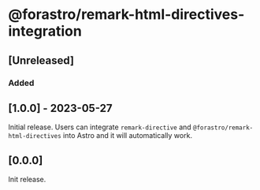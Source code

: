 # @forastro/remark-html-directives-integration


## [Unreleased]

### Added

## [1.0.0] - 2023-05-27

Initial release. Users can integrate `remark-directive` and `@forastro/remark-html-directives` into Astro and it will automatically work.

## [0.0.0]

Init release.
